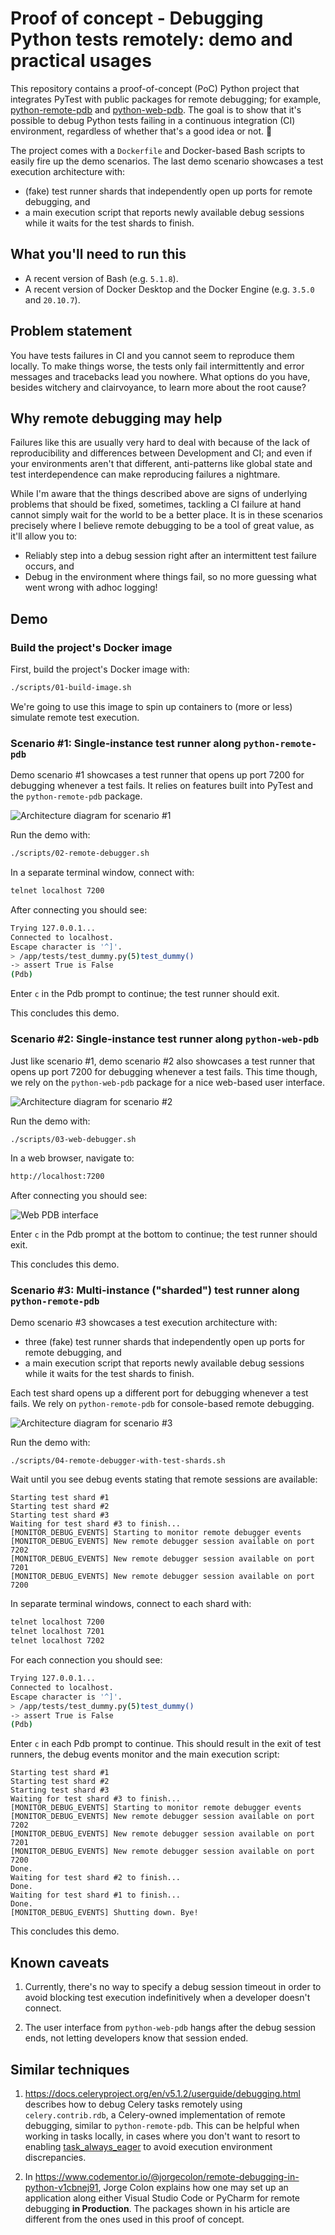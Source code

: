 # Proof of concept - Debugging Python tests remotely: demo and practical usages

This repository contains a proof-of-concept (PoC) Python project that integrates PyTest
with public packages for remote debugging; for example,
[python-remote-pdb](https://github.com/ionelmc/python-remote-pdb) and
[python-web-pdb](https://github.com/romanvm/python-web-pdb).
The goal is to show that it's possible to debug Python tests failing in a continuous
integration (CI) environment, regardless of whether that's a good idea or not.
:slightly_smiling_face:

The project comes with a `Dockerfile` and Docker-based Bash scripts to easily fire up
the demo scenarios. The last demo scenario showcases a test execution architecture
with:

- (fake) test runner shards that independently open up ports for remote debugging, and
- a main execution script that reports newly available debug sessions while it waits
  for the test shards to finish.


## What you'll need to run this

- A recent version of Bash (e.g. `5.1.8`).
- A recent version of Docker Desktop and the Docker Engine (e.g. `3.5.0` and `20.10.7`).


## Problem statement

You have tests failures in CI and you cannot seem to reproduce them locally.
To make things worse, the tests only fail intermittently and error messages and tracebacks lead you nowhere.
What options do you have, besides witchery and clairvoyance, to learn more about the root cause?


## Why remote debugging may help

Failures like this are usually very hard to deal with because of the lack of reproducibility
and differences between Development and CI; and even if your environments aren't that
different, anti-patterns like global state and test interdependence can make reproducing
failures a nightmare.

While I'm aware that the things described above are signs of underlying problems that should be fixed,
sometimes, tackling a CI failure at hand cannot simply wait for the world to be a better place.
It is in these scenarios precisely where I believe remote debugging to be a tool of great value, as it'll
allow you to:

- Reliably step into a debug session right after an intermittent test failure occurs, and
- Debug in the environment where things fail, so no more guessing what went wrong with adhoc logging!


## Demo


### Build the project's Docker image

First, build the project's Docker image with:

```bash
./scripts/01-build-image.sh
```

We're going to use this image to spin up containers to (more or less) simulate remote test execution.

### Scenario #1: Single-instance test runner along `python-remote-pdb`

Demo scenario #1 showcases a test runner that opens up port 7200 for debugging whenever a test fails.
It relies on features built into PyTest and the `python-remote-pdb` package.

![Architecture diagram for scenario #1](docs/single-instance-test-runner.png)

Run the demo with:
```bash
./scripts/02-remote-debugger.sh
```

In a separate terminal window, connect with:
```bash
telnet localhost 7200
```
After connecting you should see:
```bash
Trying 127.0.0.1...
Connected to localhost.
Escape character is '^]'.
> /app/tests/test_dummy.py(5)test_dummy()
-> assert True is False
(Pdb)
```

Enter `c` in the Pdb prompt to continue; the test runner should exit.

This concludes this demo.


### Scenario #2: Single-instance test runner along `python-web-pdb`

Just like scenario #1, demo scenario #2 also showcases a test runner that opens up port 7200 for debugging whenever a test fails.
This time though, we rely on the `python-web-pdb` package for a nice web-based user interface.

![Architecture diagram for scenario #2](docs/single-instance-test-runner.png)

Run the demo with:
```bash
./scripts/03-web-debugger.sh
```

In a web browser, navigate to:
```bash
http://localhost:7200
```

After connecting you should see:

![Web PDB interface](docs/web-pdb.png)

Enter `c` in the Pdb prompt at the bottom to continue; the test runner should exit.

This concludes this demo.


### Scenario #3: Multi-instance ("sharded") test runner along `python-remote-pdb`

Demo scenario #3 showcases a test execution architecture with:

- three (fake) test runner shards that independently open up ports for remote debugging, and
- a main execution script that reports newly available debug sessions while it waits
  for the test shards to finish.

Each test shard opens up a different port for debugging whenever a test fails.
We rely on `python-remote-pdb` for console-based remote debugging.

![Architecture diagram for scenario #3](docs/scenario-3-architecture.png)

Run the demo with:
```bash
./scripts/04-remote-debugger-with-test-shards.sh
```

Wait until you see debug events stating that remote sessions are available:
```
Starting test shard #1
Starting test shard #2
Starting test shard #3
Waiting for test shard #3 to finish...
[MONITOR_DEBUG_EVENTS] Starting to monitor remote debugger events
[MONITOR_DEBUG_EVENTS] New remote debugger session available on port 7202
[MONITOR_DEBUG_EVENTS] New remote debugger session available on port 7201
[MONITOR_DEBUG_EVENTS] New remote debugger session available on port 7200
```

In separate terminal windows, connect to each shard with:
```bash
telnet localhost 7200
telnet localhost 7201
telnet localhost 7202
```

For each connection you should see:
```bash
Trying 127.0.0.1...
Connected to localhost.
Escape character is '^]'.
> /app/tests/test_dummy.py(5)test_dummy()
-> assert True is False
(Pdb)
```

Enter `c` in each Pdb prompt to continue. This should result in the exit of test runners, the debug events monitor and the main execution script:

```
Starting test shard #1
Starting test shard #2
Starting test shard #3
Waiting for test shard #3 to finish...
[MONITOR_DEBUG_EVENTS] Starting to monitor remote debugger events
[MONITOR_DEBUG_EVENTS] New remote debugger session available on port 7202
[MONITOR_DEBUG_EVENTS] New remote debugger session available on port 7201
[MONITOR_DEBUG_EVENTS] New remote debugger session available on port 7200
Done.
Waiting for test shard #2 to finish...
Done.
Waiting for test shard #1 to finish...
Done.
[MONITOR_DEBUG_EVENTS] Shutting down. Bye!
```

This concludes this demo.


## Known caveats

1. Currently, there's no way to specify a debug session timeout in order to avoid blocking test execution indefinitively when a developer doesn't connect.

2. The user interface from `python-web-pdb` hangs after the debug session ends, not letting developers know that session ended.


## Similar techniques

1. https://docs.celeryproject.org/en/v5.1.2/userguide/debugging.html describes how to debug Celery tasks remotely using `celery.contrib.rdb`, a Celery-owned implementation of remote debugging, similar to `python-remote-pdb`. This can be helpful when working in tasks locally, in cases where you don't want to resort to enabling [task_always_eager](https://docs.celeryproject.org/en/stable/userguide/configuration.html#std-setting-task_always_eager) to avoid execution environment discrepancies.

2. In https://www.codementor.io/@jorgecolon/remote-debugging-in-python-v1cbnej91, Jorge Colon explains how one may set up an application along either Visual Studio Code or PyCharm for remote debugging **in Production**. The packages shown in his article are different from the ones used in this proof of concept.
